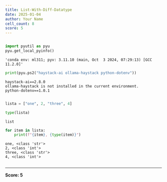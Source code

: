 ```yaml
---
title: List-With-Diff-Datatype
date: 2025-01-04
author: Your Name
cell_count: 8
score: 5
---
```


```python

```


```python
import pyutil as pyu
pyu.get_local_pyinfo()
```




    'conda env: ml311; pyv: 3.11.10 (main, Oct  3 2024, 07:29:13) [GCC 11.2.0]'




```python
print(pyu.ps2("haystack-ai ollama-haystack python-dotenv"))
```

    haystack-ai==2.8.0
    ollama-haystack is not installed in the current environment.
    python-dotenv==1.0.1
    



```python

```


```python
lista = ["one", 2, "three", 4]
```


```python
type(lista)
```




    list




```python
for item in lista:
    print(f"{item}, {type(item)}")
```

    one, <class 'str'>
    2, <class 'int'>
    three, <class 'str'>
    4, <class 'int'>



```python

```


---
**Score: 5**